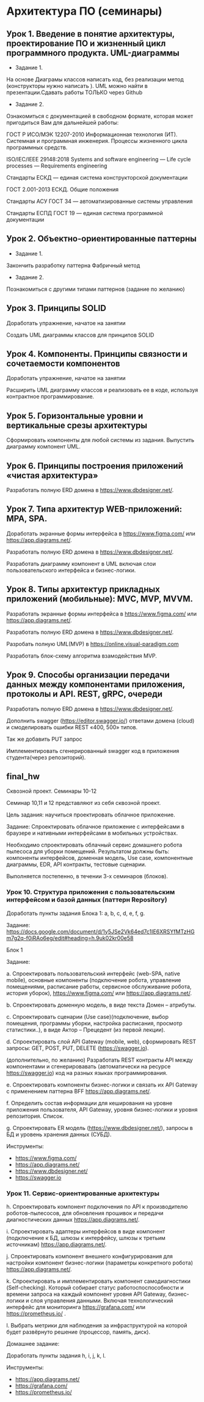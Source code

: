 # Архитектура ПО (семинары)

## Урок 1. Введение в понятие архитектуры, проектирование ПО и жизненный цикл программного продукта. UML-диаграммы

* Задание 1. 

На основе Диаграмы классов написать код, без реализации метод (конструкторы нужно написать ). UML можно найти в презентации.Сдавать работы ТОЛЬКО через Github

* Задание 2. 

Ознакомиться с документацией в свободном формате, которая может пригодиться Вам для дальнейшей работы:

ГОСТ Р ИСО/МЭК 12207-2010 Информационная технология (ИТ). Системная и программная инженерия. Процессы жизненного цикла программных средств.

ISO/IEC/IEEE 29148:2018 Systems and software engineering — Life cycle processes — Requirements engineering

Стандарты ЕСКД — единая система конструкторской документации

ГОСТ 2.001-2013 ЕСКД. Общие положения

Стандарты АСУ ГОСТ 34 — автоматизированные системы управления

Стандарты ЕСПД ГОСТ 19 — единая система программной документации


## Урок 2. Объектно-ориентированные паттерны

* Задание 1. 

Закончить разработку паттерна Фабричный метод

* Задание 2. 

Познакомиться с другими типами паттернов (задание по желанию)

## Урок 3. Принципы SOLID

Доработать упражнение, начатое на занятии

Создать UML диаграммы классов для принципов SOLID

## Урок 4. Компоненты. Принципы связности и сочетаемости компонентов

Доработать упражнение, начатое на занятии

Расширить UML диаграмму классов и реализовать ее в коде, используя контрактное программирование.

## Урок 5. Горизонтальные уровни и вертикальные срезы архитектуры

Сформировать компоненты для любой системы из задания. Выпустить диаграмму компонент UML.

## Урок 6. Принципы построения приложений «чистая архитектура»

Разработать полную ERD домена в https://www.dbdesigner.net/.

## Урок 7. Типа архитектур WEB-приложений: MPA, SPA.

Доработать экранные формы интерфейса в https://www.figma.com/ или https://app.diagrams.net/.

Разработать полную ERD домена в https://www.dbdesigner.net/.

Разработать диаграмму компонент в UML включая слои пользовательского интерфейса и бизнес-логики.

## Урок 8. Типы архитектур прикладных приложений (мобильные): MVC, MVP, MVVM.

Разработать экранные формы интерфейса в https://www.figma.com/ или https://app.diagrams.net/.

Разработать полную ERD домена в https://www.dbdesigner.net/.

Разробать полную UML(MVP) в https://online.visual-paradigm.com

Разработать блок-схему алгоритма взамодействия MVP.

## Урок 9. Способы организации передачи данных между компонентами приложения, протоколы и API. REST, gRPC, очереди

Разработать полную ERD домена в https://www.dbdesigner.net/.

Дополнить swagger (https://editor.swagger.io/) ответами домена (cloud) и смоделировать ошибки REST «400, 500» типов.

Так же добавить PUT запрос

Имплементировать сгенерированный swagger код в приложения студента(через репозиторий).

## final_hw

Сквозной проект. Семинары 10-12

Семинар 10,11 и 12 представляют из себя сквозной проект.

Цель задания: научиться проектировать облачное приложение.

Задание: Спроектировать облачное приложение с интерфейсами в браузере и нативными интерфейсами в мобильных устройствах.

Необходимо спроектировать облачный сервис домашнего робота пылесоса для уборки помещений.
Результатом должны быть: компоненты интерфейсов, доменная модель, Use case, компонентные диаграммы, EDR, API контракты, тестовые сценарии.

Выполняется постепенно, в течении 3-х семинаров (блоков).


### Урок 10. Структура приложения с пользовательским интерфейсом и базой данных (паттерн Repository)

Доработать пункты задания Блока 1: a, b, c, d, e, f, g.

Задание: https://docs.google.com/document/d/1y5JSe2Vk64ed7c1IE6XRSYfMTzHGm7g2q-f0jRAo6eg/edit#heading=h.9uk02kr00e58

Блок 1 

Задание:

a. Спроектировать пользовательский интерфейс (web-SPA, native mobile), основные компоненты (подключение робота, управление помещениями, расписание работы, сервисное обслуживание робота, история уборок), https://www.figma.com/  или https://app.diagrams.net/.

b. Спроектировать доменную модель, в виде текста Домен – атрибуты.

c. Спроектировать сценарии (Use case)(подключение, выбор помещения, программы уборки, настройка расписания, просмотр статистики..), в виде Актор – Прецедент (из первой лекции).

d. Спроектировать слой  API Gateway (mobile, web), сформировать REST запросы: GET, POST, PUT, DELETE (https://swagger.io).

(дополнительно, по желанию) Разработать REST контракты API между компонентами и сгенерировавать (автоматически на ресурсе https://swagger.io) код на разных языках программирования.

e. Спроектировать компоненты бизнес-логики и связать их API Gateway с применением паттерна BFF https://app.diagrams.net/.

f. Определить состав информации для кеширования на уровне приложения пользователя, API Gateway, уровня бизнес-логики и уровня репозитория. Список.

g. Спроектировать ER модель (https://www.dbdesigner.net/), запросы в БД и уровень хранения данных (СУБД).

Инструменты:

* https://www.figma.com/
* https://app.diagrams.net/
* https://www.dbdesigner.net/
* https://swagger.io

### Урок 11. Сервис-ориентированные архитектуры

h. Спроектировать компонент подключения по API к производителю роботов-пылесосов, для обновления прошивок и передачи диагностических данных https://app.diagrams.net/.

i. Спроектировать адаптеры интерфейсов в виде компонент (подключение к БД, шлюзы к интерфейсу, шлюзы к третьим источникам) https://app.diagrams.net/.

j. Спроектировать компонент внешнего конфигурирования для настройки компонент бизнес-логики (параметры конкретного робота) https://app.diagrams.net/.

k. Спроектировать и имплементировать компонент самодиагностики (Self-checking). Который собирает статус работоспоспособности и времени запроса на каждый компонент уровня API Gateway, бизнес-логики и слоя управления данными. Включая технологический интерфейс для мониторинга https://grafana.com/ или https://prometheus.io/ .

l. Выбрать метрики для наблюдения за инфраструктурой на которой будет развёрнуто решение (процессор, память, диск).

Домашнее задание:

Доработать пункты задания h, i, j, k, l.

Инструменты:
* https://app.diagrams.net/
* https://grafana.com/
* https://prometheus.io/
